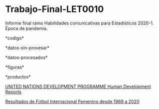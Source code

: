# Trabajo-Final-LET0010
Informe final ramo Habilidades comunicativas para Estadísticos 2020-1. Época de pandemia.

*codigo\*

*datos-sin-provesar\*

*datos-procesados\*

*figuras\*

*productos\*

[UNITED NATIONS DEVELOPMENT PROGRAMME Human Development Reports](http://hdr.undp.org/en/data)

[Resultados de Fútbol Internacional Femenino desde 1969 a 2020](https://www.kaggle.com/martj42/womens-international-football-results)

